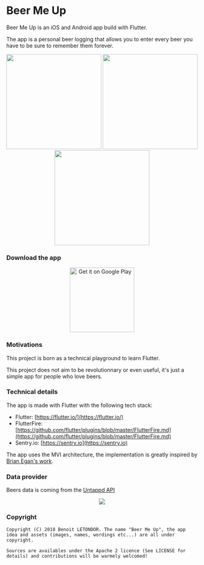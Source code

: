 # Beer Me Up

Beer Me Up is an iOS and Android app build with Flutter. 

The app is a personal beer logging that allows you to enter every beer you have to be sure to remember them forever.

<p align="center">
  <img src="https://github.com/benoitletondor/Beer-Me-Up/raw/develop/sc1.png" width="250"/>
  <img src="https://github.com/benoitletondor/Beer-Me-Up/raw/develop/sc2.png" width="250"/>
  <img src="https://github.com/benoitletondor/Beer-Me-Up/raw/develop/sc3.png" width="250"/>
</p>

### Download the app

<p align="center">
  <a href='https://play.google.com/store/apps/details?id=com.benoitletondor.beermeup'><img alt='Get it on Google Play' src='https://play.google.com/intl/en_us/badges/images/generic/en_badge_web_generic.png' width="170"/></a>
</p>

### Motivations

This project is born as a technical playground to learn Flutter. 

This project does not aim to be revolutionnary or even useful, it's just a simple app for people who love beers.

### Technical details

The app is made with Flutter with the following tech stack:
- Flutter: [https://flutter.io/](https://flutter.io/)
- FlutterFire: [https://github.com/flutter/plugins/blob/master/FlutterFire.md](https://github.com/flutter/plugins/blob/master/FlutterFire.md)
- Sentry.io: [https://sentry.io](https://sentry.io)

The app uses the MVI architecture, the implementation is greatly inspired by [Brian Egan's work](https://gitlab.com/brianegan/flutter_mvi_counter).

### Data provider

Beers data is coming from the [Untappd API](https://untappd.com/api)

<p align="center">
  <img src="https://github.com/benoitletondor/Beer-Me-Up/raw/develop/pbu_80_yellow.png"/>
</p>

### Copyright

    Copyright (C) 2018 Benoit LETONDOR. The name "Beer Me Up", the app idea and assets (images, names, wordings etc...) are all under copyright.

    Sources are availables under the Apache 2 licence (See LICENSE for details) and contributions will be warmely welcomed!